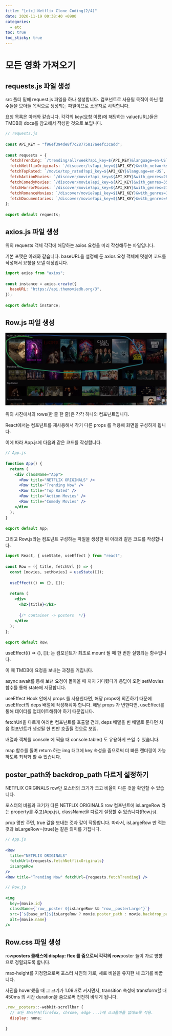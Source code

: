 ```yaml
---
title: "[etc] Netflix Clone Coding(2/4)"
date: 2020-11-19 00:38:40 +0900
categories:
  - etc
toc: true
toc_sticky: true
---
```


# 모든 영화 가져오기

## requests.js 파일 생성

src 폴더 밑에 request.js 파일을 하나 생성합니다. 컴포넌트로 사용될 목적이 아닌 함수들을 모아둘 목적으로 생성되는 파일이므로 소문자로 시작합니다.

요청 목록은 아래와 같습니다. 각각의 key(요청 이름)에 해당하는 value(URL)들은 TMDB의 docs를 참고해서 작성한 것으로 보입니다.

```jsx
// requests.js

const API_KEY = "f96ef394de8f7c28775817aeefc3cadd";

const requests = {
  fetchTrending: `/trending/all/week?api_key=${API_KEY}&language=en-US`,
  fetchNetflixOriginals: `/discover/tv?api_key=${API_KEY}&with_networks=213`,
  fetchTopRated: `/movie/top_rated?api_key=${API_KEY}&language=en-US`,
  fetchActionMovies: `/discover/movie?api_key=${API_KEY}&with_genres=28`,
  fetchComedyMovies: `/discover/movie?api_key=${API_KEY}&with_genres=35`,
  fetchHorrorMovies: `/discover/movie?api_key=${API_KEY}&with_genres=27`,
  fetchRomanceMovies: `/discover/movie?api_key=${API_KEY}&with_genres=10749`,
  fetchDocumentaries: `/discover/movie?api_key=${API_KEY}&with_genres=99`,
};

export default requests;
```

## axios.js 파일 생성

위의 requests 객체 각각에 해당하는 axios 요청을 미리 작성해두는 파일입니다.

기본 포맷은 아래와 같습니다. baseURL을 설정해 둔 axios 요청 객체에 덧붙여 코드를 작성해서 요청을 보낼 예정입니다.

```jsx
import axios from "axios";

const instance = axios.create({
  baseURL: "https://api.themoviedb.org/3",
});

export default instance;
```

## Row.js 파일 생성

![](/assets/images/netflix.png)

위의 사진에서의 rows(한 줄 한 줄)은 각각 하나의 컴포넌트입니다.

React에서는 컴포넌트를 재사용해서 각기 다른 props 를 적용해 화면을 구성하게 됩니다.

이에 따라 App.js에 다음과 같은 코드를 작성합니다.

```jsx
// App.js

function App() {
  return (
    <div className="App">
      <Row title="NETFLIX ORIGINALS" />
      <Row title="Trending Now" />
      <Row title="Top Rated" />
      <Row title="Action Movies" />
      <Row title="Comedy Movies" />
    </div>
  );
}

export default App;
```

그리고 Row.js라는 컴포넌트 구성하는 파일을 생성한 뒤 아래와 같은 코드를 작성합니다.

```jsx
import React, { useState, useEffect } from "react";

const Row = ({ title, fetchUrl }) => {
  const [movies, setMovies] = useState([]);

  useEffect(() => {}, []);

  return (
    <div>
      <h2>{title}</h2>

      {/* container -> posters  */}
    </div>
  );
};

export default Row;
```

useEffect(() ⇒ {}, []); 는 컴포넌트가 최초로 mount 될 때 한 번만 실행되는 함수입니다.

이 때 TMDB에 요청을 보내는 과정을 거칩니다.

async await를 통해 보낸 요청이 돌아올 때 까지 기다렸다가 응답이 오면 setMovies 함수를 통해 state에 저장합니다.

useEffect Hook 안에서 props 를 사용한다면, 해당 props에 의존하기 때문에 useEffect의 deps 배열에 작성해줘야 합니다. 해당 props 가 변한다면, useEffect를 통해 데이터를 업데이트해줘야 하기 때문입니다.

fetchUrl을 다르게 여러번 컴포넌트를 호출할 건데, deps 배열을 빈 배열로 둔다면 처음 컴포넌트가 생성될 한 번만 호출될 것으로 보임.

배열과 객체를 console 에 찍을 때 console.table() 도 유용하게 쓰일 수 있습니다.

map 함수를 돌며 return 하는 img 태그에 key 속성을 줌으로써 더 빠른 렌더링이 가능하도록 최적화 할 수 있습니다.

## poster_path와 backdrop_path 다르게 설정하기

NETFLIX ORIGINALS row만 포스터의 크기가 크고 비율이 다른 것을 확인할 수 있습니다.

포스터의 비율과 크기가 다른 NETFLIX ORIGINALS row 컴포넌트에 isLargeRow 라는 property를 주고(App.js), className을 다르게 설정할 수 있습니다(Row.js).

prop 명만 주면, true 값을 보내는 것과 같이 작동합니다. 따라서, isLargeRow 만 적는 것과 isLargeRow={true}는 같은 의미를 가집니다.

```jsx
// App.js

<Row
  title="NETFLIX ORIGINALS"
  fetchUrl={requests.fetchNetflixOriginals}
  isLargeRow
/>
<Row title="Trending Now" fetchUrl={requests.fetchTrending} />
```

```jsx
// Row.js

<img
  key={movie.id}
  className={`row__poster ${isLargeRow && "row__posterLarge"}`}
  src={`${base_url}${isLargeRow ? movie.poster_path : movie.backdrop_path}`}
  alt={movie.name}
/>
```

## Row.css 파일 생성

row**posters 클래스에 display: flex 를 줌으로써 각각의 row**poster 들이 가로 방향으로 정렬되도록 합니다.

max-height를 지정함으로써 포스터 사진의 가로, 세로 비율을 유지한 채 크기를 바꿉니다.

사진을 hover했을 때 그 크기가 1.08배로 커지면서, transition 속성에 transform할 때 450ms 의 시간 duration을 줌으로써 천천히 바뀌게 됩니다.

```jsx
.row__posters::-webkit-scrollbar {
  // 모든 브라우저(firefox, chrome, edge ...)에 스크롤바를 없애도록 적용.
  display: none;

}
```

